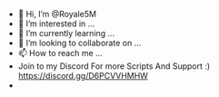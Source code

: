- 👋 Hi, I’m @Royale5M
- 👀 I’m interested in ...
- 🌱 I’m currently learning ...
- 💞️ I’m looking to collaborate on ...
- 📫 How to reach me ...
- Join to my Discord For more Scripts And Support :) https://discord.gg/D6PCVVHMHW
- 

<!---
Royale5M/Royale5M is a ✨ special ✨ repository because its `README.md` (this file) appears on your GitHub profile.
You can click the Preview link to take a look at your changes.
--->
